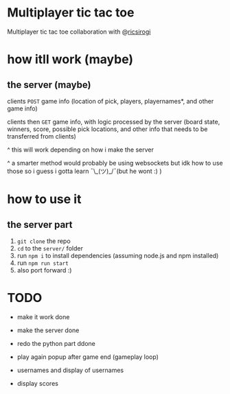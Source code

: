 # Multiplayer tic tac toe

Multiplayer tic tac toe collaboration with @[ricsirogi](https://github.com/ricsirogi)

# how itll work (maybe)

## the server (maybe)

clients `POST` game info (location of pick, players, playernames\*, and other game info)

clients then `GET` game info, with logic processed by the server (board state, winners, score, possible pick locations, and other info that needs to be transferred from clients)

^ this will work depending on how i make the server

^ a smarter method would probably be using websockets but idk how to use those so i guess i gotta learn ¯\\\_(ツ)\_/¯(but he wont :) )

# how to use it

## the server part

1. `git clone` the repo
2. `cd` to the `server/` folder
3. run `npm i` to install dependencies (assuming node.js and npm installed)
4. run `npm run start`
5. also port forward :)

# TODO

- make it work done
- make the server done
- redo the python part ddone

- play again popup after game end (gameplay loop)
- usernames and display of usernames
- display scores
